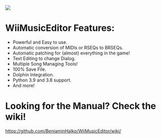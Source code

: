 ![](https://user-images.githubusercontent.com/73490201/119917911-4e628100-bf1c-11eb-9c8c-2b8727e2d916.png)
# WiiMusicEditor Features:
- Powerful and Easy to use.
- Automatic conversion of MIDIs or RSEQs to BRSEQs.
- Automatic patching for (almost) everything in the game!
- Text Editing to change Dialog.
- Multiple Song Managing Tools!
- 100% Save File.
- Dolphin Integration.
- Python 3.9 and 3.8 support.
- And more!

# Looking for the Manual? Check the wiki!
https://github.com/BenjaminHalko/WiiMusicEditor/wiki/
